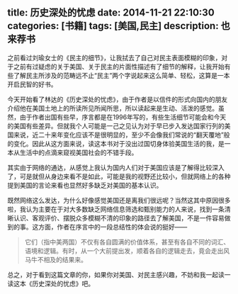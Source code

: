 title: 历史深处的忧虑
date: 2014-11-21 22:10:30
categories: [书籍]
tags: [美国,民主]
description: 也来荐书
---
之前看过刘瑜女士的《民主的细节》，让我拭去了自己对民主表面模糊的印象，对于之前有过疑虑的关于美国、关于民主的片面性描述有了细节的解释，让我开始有些了解民主所涉及的范畴远不止“民主”两个字说起来这么简单、轻松，这算是一本开启民智的好书。

今天开始看了林达的《历史深处的忧虑》，由于作者是以信件的形式向国内的朋友介绍他在美国土地上的所读所见所闻所思，所以读起来是生动、活泼的感觉。<!--more-->虽然，由于作者出国有些早，序言都是在1996年写的，有些生活细节可能会和今天的美国有些差异。但就我个人可能是一己之见认为对于早已步入发达国家行列的美国来说，近二十来年变化应该不是很明显的，至少不会像我们常说的“翻天覆地”般的变化。因此从这方面来说，读这本书对于没出过国切身体验美国生活的我，是一本从生活中的点滴来窥视美国社会的不错手段。

其实由于网络的通达，从感觉上我认为国内人们对于美国应该是了解得比较深入了，可是就但从身边来看不是如此，可能是我的视野还比较小，但就网络上的各种提到美国的言论来看也显然好多缺乏对美国的基本认识。

既然网络这么发达，为什么好像感觉美国还是离我们很远呢？当然这其中原因很多啦，我认为主要在于对大多数缺乏网络信息筛选和甄别能力的人来说，找到一条清晰认识、客观评价、摆脱众多模糊不清的印象的路径去了解美国，不是一件容易做到的事。这方面，作者在序言中的一段总结性的体会说的挺好——
> 它们（指中美两国）不仅有各自圆满的价值体系，甚至有各自不同的词汇、语境和逻辑。有时，从一个大前提出发，顺着各自的逻辑走去，竟会走出风马牛不相及的结果来。

总之，对于看到这篇文章的你，如果你对美国、对民主感兴趣，不妨和我一起读一读这本《历史深处的忧虑》吧。